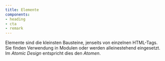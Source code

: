```yaml
---
title: Elemente
components:
- heading
- cta
- remark
---
```

Elemente sind die kleinsten Bausteine, jenseits von einzelnen HTML-Tags.
Sie finden Verwendung in Modulen oder werden alleinestehend eingesetzt.
Im *Atomic Design* entspricht dies den _Atomen_.
